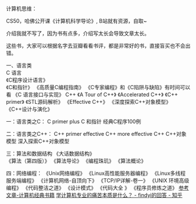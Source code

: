 计算机思维： 
 
CS50，哈佛公开课《计算机科学导论》, B站就有资源，自取~ 

介绍我就不写了，因为书有点多，介绍写太长会导致文章太长。 

这些书，大家可以根据名字去豆瓣看看书评，都是非常好的书，直接盲买也不会出错。 
 
一、语言类  
C 语言  
《C程序设计语言》  
《C和指针》 
《高质量C编程指南》 
《C专家编程》和《C陷阱与缺陷》有时间可以看
《C 语言接口与实现》 
C++ 
《A Tour of C++》 
《Accelerated C++》 
《C++ primer》 
《STL源码解析》 
《Effective C++》 
《深度探索C++对象模型》 
《C++设计与演化》 

一：语言类之C： 
C primer plus 
C 和指针 
经典C程序100例 

二：语言类之C++： 
C++ primer 
effective C++ 
more effective C++ 
C++对象模型 
深入探索C++对象模型 

三：算法和数据结构 
《大话数据结构》   
《算法（第四版）》 
《算法导论》 
《编程珠玑》 
《算法概论》 

 四：网络编程： 
《Unix网络编程》 
《Linux高性能服务器编程》 
《Linux多线程服务端编程》 
《计算机网络-自顶向下》 
《TCP/IP详解-卷一》 
《UNIX 环境高级编程》 
《代码整洁之道》 
《设计模式》 
《代码大全 》 
《程序员修炼之道》 
[参考文章-计算机经典书籍](https://mp.weixin.qq.com/s?__biz=MzA3MzA5MTU4NA==&mid=100008684&idx=1&sn=eb2ebb6c6f4da1b6d82c5ea643cad435&chksm=1f16fd83286174959fe46170ccbb1c65d51afb0d174b10f85eaeddfe4030d898042fe5fbecf2#rd)
[学计算机专业的痛苦本质是什么？ - findyi的回答 - 知乎](https://www.zhihu.com/question/460815279/answer/1922616868)

